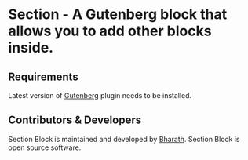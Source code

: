 # Section - A Gutenberg block that allows you to add other blocks inside.

## Requirements

Latest version of [Gutenberg](https://github.com/WordPress/gutenberg) plugin needs to be installed.

## Contributors & Developers

Section Block is maintained and developed by [Bharath](https://github.com/bharath/). Section Block is open source software.
